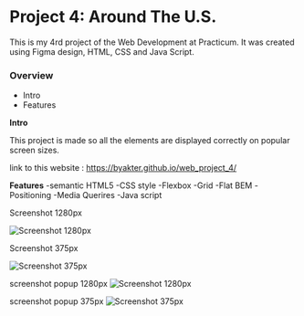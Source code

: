 
# Project 4: Around The U.S.
This is my 4rd project of the Web Development at Practicum. It was created using Figma design, HTML, CSS and Java Script.

### Overview  

* Intro  
* Features  

  
**Intro**
  
This project is made so all the elements are displayed correctly on popular screen sizes. 
  
link to this website : https://byakter.github.io/web_project_4/

**Features**
-semantic HTML5
-CSS style
-Flexbox
-Grid
-Flat BEM
-Positioning
-Media Querires
-Java script 

Screenshot 1280px 

![Screenshot 1280px](https://user-images.githubusercontent.com/109795934/189763195-a11408e9-9991-4cd3-b5e3-4c91c9c2def7.png)


Screenshot 375px 

![Screenshot 375px](https://user-images.githubusercontent.com/109795934/189763359-fa5b6151-9de2-42bc-9f58-85c46fe38351.png)


screenshot popup 1280px
![Screenshot 1280px](https://user-images.githubusercontent.com/109795934/193616991-33598845-bbf5-4e4c-8cff-9fb0c4027aed.png)

screenshot popup 375px
![Screenshot 375px](https://user-images.githubusercontent.com/109795934/193617085-410d2d0b-75a8-4b2f-a197-48163fd92548.png)
